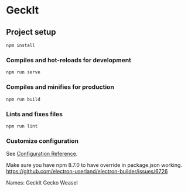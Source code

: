 # GeckIt

## Project setup
```
npm install
```

### Compiles and hot-reloads for development
```
npm run serve
```

### Compiles and minifies for production
```
npm run build
```

### Lints and fixes files
```
npm run lint
```

### Customize configuration
See [Configuration Reference](https://cli.vuejs.org/config/).


Make sure you have npm 8.7.0 to have override in package.json working.
https://github.com/electron-userland/electron-builder/issues/6726

Names:
GeckIt
Gecko
Weasel